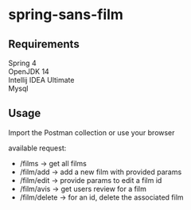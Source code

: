 # spring-sans-film

## Requirements
Spring 4  
OpenJDK 14  
Intellij IDEA Ultimate  
Mysql  

## Usage
Import the Postman collection or use your browser  

available request:  
- /films -> get all films  
- /film/add -> add a new film with provided params  
- /film/edit -> provide params to edit a film id  
- /film/avis -> get users review for a film  
- /film/delete -> for an id, delete the associated film  
